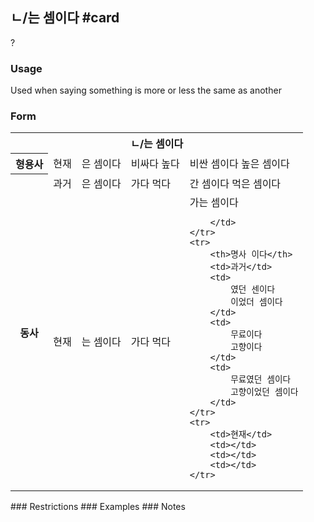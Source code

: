 ## ㄴ/는 셈이다 #card
?
### Usage
Used when saying something is more or less the same as another
### Form
<table>
	<tr>
		<th colspan="5">ㄴ/는 셈이다</th>
	</tr>
	<tr>
		<th>형용사</th>
		<td>현재</td>
		<td>은 셈이다</td>
		<td>
			비싸다
			높다
		</td>
		<td>
			비싼 셈이다
			높은 셈이다
		</td>
	</tr>
	<tr>
		<th rowspan="2">동사</th>
		<td>과거</td>
		<td>은 셈이다</td>
		<td>
			가다
			먹다
		</td>
		<td>
			간 셈이다
			먹은 셈이다
		</td>
	</tr>
	<tr>
		<td>현재</td>
		<td>는 셈이다</td>
		<td>
			가다
			먹다
		</td>
		<td>
			가는 셈이다
			
		</td>
	</tr>
	<tr>
		<th>명사 이다</th>
		<td>과거</td>
		<td>
			였던 센이다
			이었더 셈이다
		</td>
		<td>
			무료이다
			고향이다
		</td>
		<td>
			무료였던 셈이다
			고향이었던 셈이다
		</td>
	</tr>
	<tr>
		<td>현재</td>
		<td></td>
		<td></td>
		<td></td>
	</tr>
</table>
### Restrictions
### Examples
### Notes

